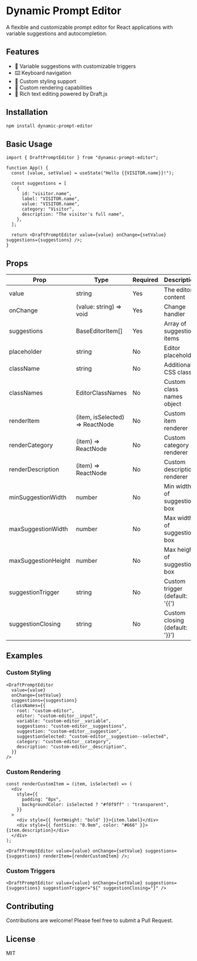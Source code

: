 # Dynamic Prompt Editor

A flexible and customizable prompt editor for React applications with variable suggestions and autocompletion.

## Features

- 🚀 Variable suggestions with customizable triggers
- ⌨️ Keyboard navigation
- 🎨 Custom styling support
- 🔧 Custom rendering capabilities
- 📝 Rich text editing powered by Draft.js

## Installation

```bash
npm install dynamic-prompt-editor
```

## Basic Usage

```tsx
import { DraftPromptEditor } from "dynamic-prompt-editor";

function App() {
  const [value, setValue] = useState("Hello {{VISITOR.name}}!");

  const suggestions = [
    {
      id: "visitor.name",
      label: "VISITOR.name",
      value: "VISITOR.name",
      category: "Visitor",
      description: "The visitor's full name",
    },
  ];

  return <DraftPromptEditor value={value} onChange={setValue} suggestions={suggestions} />;
}
```

## Props

| Prop                | Type                            | Required | Description                    |
| ------------------- | ------------------------------- | -------- | ------------------------------ |
| value               | string                          | Yes      | The editor content             |
| onChange            | (value: string) => void         | Yes      | Change handler                 |
| suggestions         | BaseEditorItem[]                | Yes      | Array of suggestion items      |
| placeholder         | string                          | No       | Editor placeholder             |
| className           | string                          | No       | Additional CSS class           |
| classNames          | EditorClassNames                | No       | Custom class names object      |
| renderItem          | (item, isSelected) => ReactNode | No       | Custom item renderer           |
| renderCategory      | (item) => ReactNode             | No       | Custom category renderer       |
| renderDescription   | (item) => ReactNode             | No       | Custom description renderer    |
| minSuggestionWidth  | number                          | No       | Min width of suggestion box    |
| maxSuggestionWidth  | number                          | No       | Max width of suggestion box    |
| maxSuggestionHeight | number                          | No       | Max height of suggestion box   |
| suggestionTrigger   | string                          | No       | Custom trigger (default: '{{') |
| suggestionClosing   | string                          | No       | Custom closing (default: '}}') |

## Examples

### Custom Styling

```tsx
<DraftPromptEditor
  value={value}
  onChange={setValue}
  suggestions={suggestions}
  classNames={{
    root: "custom-editor",
    editor: "custom-editor__input",
    variable: "custom-editor__variable",
    suggestions: "custom-editor__suggestions",
    suggestion: "custom-editor__suggestion",
    suggestionSelected: "custom-editor__suggestion--selected",
    category: "custom-editor__category",
    description: "custom-editor__description",
  }}
/>
```

### Custom Rendering

```tsx
const renderCustomItem = (item, isSelected) => (
  <div
    style={{
      padding: "8px",
      backgroundColor: isSelected ? "#f0f9ff" : "transparent",
    }}
  >
    <div style={{ fontWeight: "bold" }}>{item.label}</div>
    <div style={{ fontSize: "0.9em", color: "#666" }}>{item.description}</div>
  </div>
);

<DraftPromptEditor value={value} onChange={setValue} suggestions={suggestions} renderItem={renderCustomItem} />;
```

### Custom Triggers

```tsx
<DraftPromptEditor value={value} onChange={setValue} suggestions={suggestions} suggestionTrigger="${" suggestionClosing="}" />
```

## Contributing

Contributions are welcome! Please feel free to submit a Pull Request.

## License

MIT
